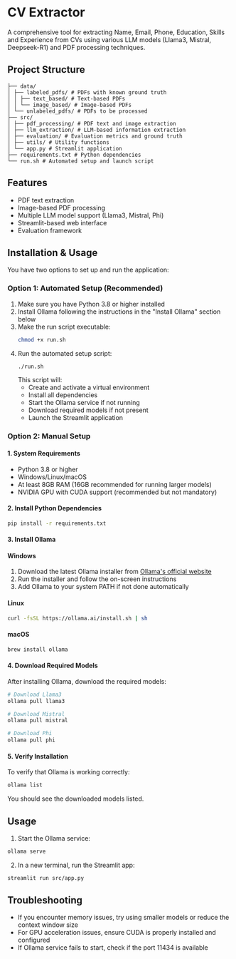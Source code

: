 # CV Extractor

A comprehensive tool for extracting Name, Email, Phone, Education, Skills and Experience from CVs using various LLM models (Llama3, Mistral, Deepseek-R1) and PDF processing techniques.

## Project Structure

```
├── data/
│ ├── labeled_pdfs/ # PDFs with known ground truth
│ │ ├── text_based/ # Text-based PDFs
│ │ └── image_based/ # Image-based PDFs
│ └── unlabeled_pdfs/ # PDFs to be processed
├── src/
│ ├── pdf_processing/ # PDF text and image extraction
│ ├── llm_extraction/ # LLM-based information extraction
│ ├── evaluation/ # Evaluation metrics and ground truth
│ ├── utils/ # Utility functions
│ └── app.py # Streamlit application
├── requirements.txt # Python dependencies
└── run.sh # Automated setup and launch script
```

## Features

- PDF text extraction
- Image-based PDF processing
- Multiple LLM model support (Llama3, Mistral, Phi)
- Streamlit-based web interface
- Evaluation framework

## Installation & Usage

You have two options to set up and run the application:

### Option 1: Automated Setup (Recommended)

1. Make sure you have Python 3.8 or higher installed
2. Install Ollama following the instructions in the "Install Ollama" section below
3. Make the run script executable:
   ```bash
   chmod +x run.sh
   ```
4. Run the automated setup script:
   ```bash
   ./run.sh
   ```
   This script will:
   - Create and activate a virtual environment
   - Install all dependencies
   - Start the Ollama service if not running
   - Download required models if not present
   - Launch the Streamlit application

### Option 2: Manual Setup

#### 1. System Requirements

- Python 3.8 or higher
- Windows/Linux/macOS
- At least 8GB RAM (16GB recommended for running larger models)
- NVIDIA GPU with CUDA support (recommended but not mandatory)

#### 2. Install Python Dependencies

```bash
pip install -r requirements.txt
```

#### 3. Install Ollama

#### Windows

1. Download the latest Ollama installer from [Ollama's official website](https://ollama.ai/download)
2. Run the installer and follow the on-screen instructions
3. Add Ollama to your system PATH if not done automatically

#### Linux

```bash
curl -fsSL https://ollama.ai/install.sh | sh
```

#### macOS

```bash
brew install ollama
```

#### 4. Download Required Models

After installing Ollama, download the required models:

```bash
# Download Llama3
ollama pull llama3

# Download Mistral
ollama pull mistral

# Download Phi
ollama pull phi
```

#### 5. Verify Installation

To verify that Ollama is working correctly:

```bash
ollama list
```

You should see the downloaded models listed.

## Usage

1. Start the Ollama service:

```bash
ollama serve
```

2. In a new terminal, run the Streamlit app:

```bash
streamlit run src/app.py
```

## Troubleshooting

- If you encounter memory issues, try using smaller models or reduce the context window size
- For GPU acceleration issues, ensure CUDA is properly installed and configured
- If Ollama service fails to start, check if the port 11434 is available
